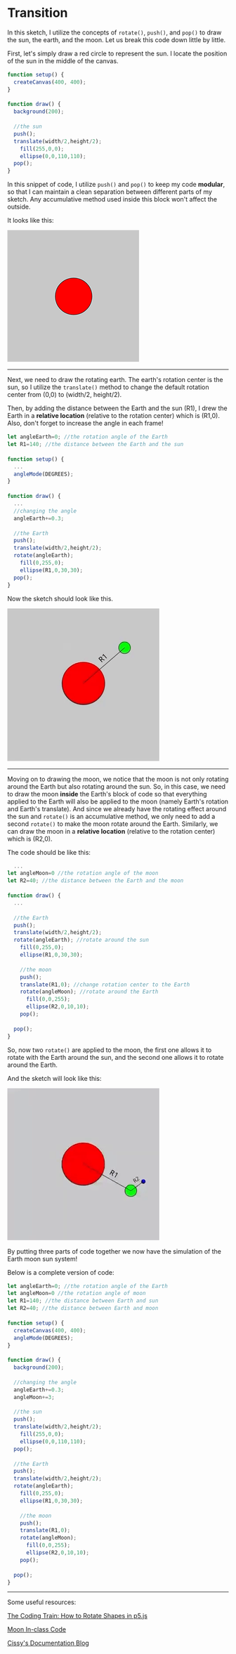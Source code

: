 # Transition 

In this sketch, I utilize the concepts of `rotate()`, `push()`, and `pop()` to draw the sun, the earth, and the moon. Let us break this code down little by little.

First, let's simply draw a red circle to represent the sun. I locate the position of the sun in the middle of the canvas. 
```javascript 
function setup() {
  createCanvas(400, 400);
}

function draw() {
  background(200);

  //the sun
  push();
  translate(width/2,height/2);
    fill(255,0,0);
    ellipse(0,0,110,110);
  pop();
}
```
In this snippet of code, I utilize `push()` and `pop()` to keep my code **modular**, so that I can maintain a clean separation between different parts of my sketch. Any accumulative method used inside this block won't affect the outside. 

It looks like this:

![sun image](assets/sun300.png)

---
Next, we need to draw the rotating earth. The earth's rotation center is the sun, so I utilize the `translate()` method to change the default rotation center from (0,0) to (width/2, height/2). 

Then, by adding the distance between the Earth and the sun (R1), I drew the Earth in a **relative location** (relative to the rotation center) which is (R1,0). Also, don't forget to increase the angle in each frame!

```javascript 
let angleEarth=0; //the rotation angle of the Earth
let R1=140; //the distance between the Earth and the sun

function setup() {
  ...
  angleMode(DEGREES);
}

function draw() {
  ...
  //changing the angle
  angleEarth+=0.3;

  //the Earth
  push();
  translate(width/2,height/2);
  rotate(angleEarth);
    fill(0,255,0);
    ellipse(R1,0,30,30);
  pop();
}
```
Now the sketch should look like this.

![gif1](assets/1gif.gif)

---
Moving on to drawing the moon, we notice that the moon is not only rotating around the Earth but also rotating around the sun. So, in this case, we need to draw the moon **inside** the Earth's block of code so that everything applied to the Earth will also be applied to the moon (namely Earth's rotation and Earth's translate). And since we already have the rotating effect around the sun and `rotate()` is an accumulative method, we only need to add a second `rotate()` to make the moon rotate around the Earth. Similarly, we can draw the moon in a **relative location** (relative to the rotation center) which is (R2,0).

The code should be like this:

```javascript 
  ...
let angleMoon=0 //the rotation angle of the moon
let R2=40; //the distance between the Earth and the moon

function draw() {
  ...
  
  //the Earth
  push();
  translate(width/2,height/2);
  rotate(angleEarth); //rotate around the sun
    fill(0,255,0);
    ellipse(R1,0,30,30);
  
    //the moon
    push();
    translate(R1,0); //change rotation center to the Earth
    rotate(angleMoon); //rotate around the Earth
      fill(0,0,255);
      ellipse(R2,0,10,10);
    pop();
  
  pop();
}

``` 

So, now two `rotate()` are applied to the moon, the first one allows it to rotate with the Earth around the sun, and the second one allows it to rotate around the Earth. 

And the sketch will look like this:

![gif2](assets/2gif.gif)

By putting three parts of code together we now have the simulation of the Earth moon sun system!

Below is a complete version of code:
```javascript 
let angleEarth=0; //the rotation angle of the Earth
let angleMoon=0 //the rotation angle of moon
let R1=140; //the distance between Earth and sun
let R2=40; //the distance between Earth and moon

function setup() {
  createCanvas(400, 400);
  angleMode(DEGREES);
}

function draw() {
  background(200);
  
  //changing the angle
  angleEarth+=0.3;
  angleMoon+=3;
  
  //the sun
  push();
  translate(width/2,height/2);
    fill(255,0,0);
    ellipse(0,0,110,110);
  pop();
  
  //the Earth
  push();
  translate(width/2,height/2);
  rotate(angleEarth);
    fill(0,255,0);
    ellipse(R1,0,30,30);
  
    //the moon
    push();
    translate(R1,0); 
    rotate(angleMoon);
      fill(0,0,255);
      ellipse(R2,0,10,10);
    pop();
  
  pop();
}
```

---

Some useful resources:

[The Coding Train: How to Rotate Shapes in p5.js ](https://www.youtube.com/watch?v=o9sgjuh-CBM)

[Moon In-class Code ](https://docs.google.com/document/d/1wVgNnDL-d_hH8ji6M8qRQM7UM7lOLXyWpolm_IP2edo/edit?usp=sharing)

[Cissy's Documentation Blog](https://wp.nyu.edu/cissyxie/category/creative-coding-lab/)






